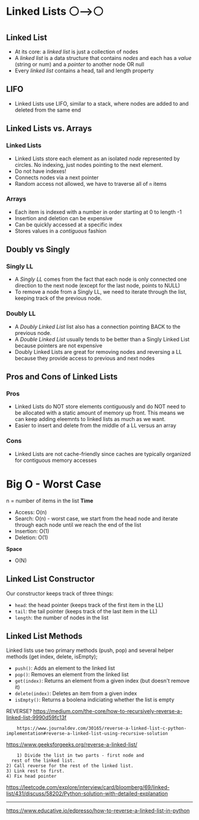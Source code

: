 # Linked Lists  ⚪️-->⚪️ 

## Linked List
- At its core: a _linked list_ is just a collection of nodes
- A _linked list_ is a data structure that contains _nodes_ and each has a _value_ (string or num) and a _pointer_ to another node OR null
- Every _linked list_ contains a head, tail and length property


## LIFO
- Linked Lists use LIFO, similar to a stack, where nodes are added to and deleted from the same end

## Linked Lists vs. Arrays

### Linked Lists
- Linked Lists store each element as an isolated _node_ represented by circles. No indexing, just nodes pointing to the next element.
- Do not have indexes!
- Connects nodes via a next pointer
- Random access not allowed, we have to traverse all of `n` items 

### Arrays
- Each item is indexed with a number in order starting at 0 to length -1
- Insertion and deletion can be expensive 
- Can be quickly accessed at a specific index
- Stores values in a _contiguous_ fashion

## Doubly vs Singly

### Singly LL
- A _Singly LL_ comes from the fact that each node is only connected one direction to the next node (except for the last node, points to NULL)
- To remove a node from a Singly LL, we need to iterate through the list, keeping track of the previous node.

### Doubly LL 
- A _Doubly Linked List_ list also has a connection pointing BACK to the previous node.
- A _Double Linked List_ usually tends to be better than a Singly Linked List because pointers are not expensive 
- Doubly Linked Lists are great for removing nodes and reversing a LL because they provide access to previous and next nodes

## Pros and Cons of Linked Lists
### Pros
- Linked Lists do NOT store elements contiguously and do NOT need to be allocated with a static amount of memory up front. This means we can keep adding eleemnts to linked lists as much as we want. 
- Easier to insert and delete from the middle of a LL versus an array 
### Cons
- Linked Lists are not cache-friendly since caches are typically organized for contiguous memory accesses


# Big O - Worst Case
n = number of items in the list
**Time**
- Access: O(n)
- Search: O(n) - worst case, we start from the head node and iterate through each node until we reach the end of the list
- Insertion: O(1)
- Deletion: O(1)

**Space**
- O(N)

## Linked List Constructor
Our constructor keeps track of three things:
- `head`: the head pointer (keeps track of the first item in the LL)
- `tail`: the tail pointer (keeps track of the last item in the LL)
- `length`: the number of nodes in the list

## Linked List Methods
Linked lists use two primary methods (push, pop) and several helper methods (get index, delete, isEmpty);
- `push()`: Adds an element to the linked list
- `pop()`: Removes an element from the linked list
- `get(index)`: Returns an element from a given index (but doesn't remove it)
- `delete(index)`: Deletes an item from a given index
- `isEmpty()`: Returns a boolena indiciating whether the list is empty



REVERSE?
https://medium.com/the-core/how-to-recursively-reverse-a-linked-list-9990d59fc13f
        
        https://www.journaldev.com/30165/reverse-a-linked-list-c-python-implementation#reverse-a-linked-list-using-recursive-solution

https://www.geeksforgeeks.org/reverse-a-linked-list/

        1) Divide the list in two parts - first node and 
      rest of the linked list.
    2) Call reverse for the rest of the linked list.
    3) Link rest to first.
    4) Fix head pointer

https://leetcode.com/explore/interview/card/bloomberg/69/linked-list/431/discuss/58202/Python-solution-with-detailed-explanation


***
https://www.educative.io/edpresso/how-to-reverse-a-linked-list-in-python


